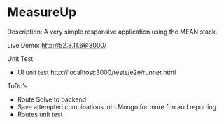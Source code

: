 MeasureUp
===================

Description:
A very simple responsive application using the MEAN stack.

Live Demo:
http://52.8.11.66:3000/

Unit Test:
- UI unit test http://localhost:3000/tests/e2e/runner.html

ToDo's
- Route Solve to backend
- Save attempted combinations into Mongo for more fun and reporting
- Routes unit test
